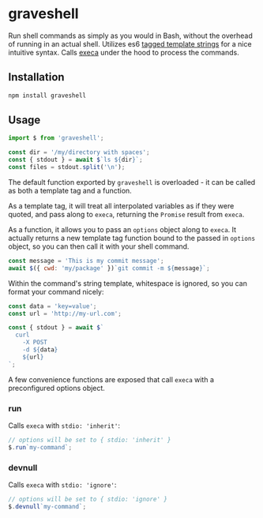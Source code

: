 # graveshell

Run shell commands as simply as you would in Bash, without the overhead of
running in an actual shell. Utilizes es6
[tagged template strings](https://developer.mozilla.org/en-US/docs/Web/JavaScript/Reference/Template_literals#Tagged_templates)
for a nice intuitive syntax. Calls [execa](https://www.npmjs.com/package/execa)
under the hood to process the commands.

## Installation

```bash
npm install graveshell
```

## Usage

```js
import $ from 'graveshell';

const dir = '/my/directory with spaces';
const { stdout } = await $`ls ${dir}`;
const files = stdout.split('\n');
```

The default function exported by `graveshell` is overloaded - it can be called
as both a template tag and a function.

As a template tag, it will treat all interpolated variables as if they were
quoted, and pass along to `execa`, returning the `Promise` result from `execa`.

As a function, it allows you to pass an `options` object along to `execa`. It
actually returns a new template tag function bound to the passed in `options`
object, so you can then call it with your shell command.

```js
const message = 'This is my commit message';
await $({ cwd: 'my/package' })`git commit -m ${message}`;
```

Within the command's string template, whitespace is ignored, so you can format
your command nicely:

```js
const data = 'key=value';
const url = 'http://my-url.com';

const { stdout } = await $`
  curl
    -X POST
    -d ${data}
    ${url}
`;
```

A few convenience functions are exposed that call `execa` with a preconfigured
options object.

### run

Calls `execa` with `stdio: 'inherit'`:

```js
// options will be set to { stdio: 'inherit' }
$.run`my-command`;
```

### devnull

Calls `execa` with `stdio: 'ignore'`:

```js
// options will be set to { stdio: 'ignore' }
$.devnull`my-command`;
```

